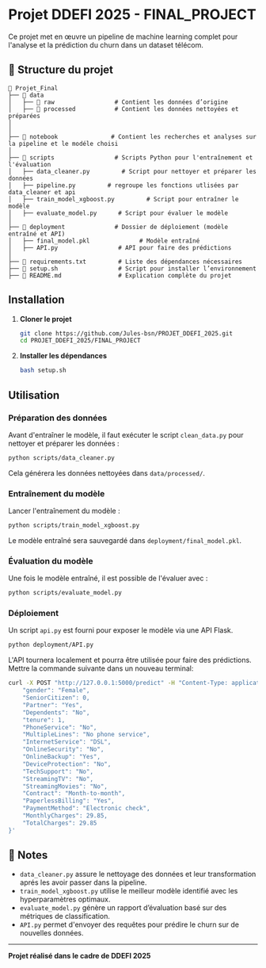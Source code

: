 # Projet DDEFI 2025 - FINAL_PROJECT

Ce projet met en œuvre un pipeline de machine learning complet pour l'analyse et la prédiction du churn dans un dataset télécom.

## 📂 Structure du projet

```
📂 Projet_Final
├── 📂 data
│   ├── 📂 raw                 # Contient les données d’origine
│   ├── 📂 processed           # Contient les données nettoyées et préparées
│
│
├── 📂 notebook               # Contient les recherches et analyses sur la pipeline et le modéle choisi 
│
├── 📂 scripts                 # Scripts Python pour l'entraînement et l'évaluation
│   ├── data_cleaner.py         # Script pour nettoyer et préparer les données
│   ├── pipeline.py         # regroupe les fonctions utlisées par data_cleaner et api
│   ├── train_model_xgboost.py         # Script pour entraîner le modèle
│   ├── evaluate_model.py      # Script pour évaluer le modèle
│
├── 📂 deployment              # Dossier de déploiement (modèle entraîné et API)
│   ├── final_model.pkl              # Modèle entraîné
│   ├── API.py                 # API pour faire des prédictions
│
├── 📜 requirements.txt         # Liste des dépendances nécessaires
├── 📜 setup.sh                 # Script pour installer l’environnement
├── 📜 README.md                # Explication complète du projet
```

##  Installation

1. **Cloner le projet**
   ```bash
   git clone https://github.com/Jules-bsn/PROJET_DDEFI_2025.git
   cd PROJET_DDEFI_2025/FINAL_PROJECT
   ```

2. **Installer les dépendances**
   ```bash
   bash setup.sh
   ```

##  Utilisation

###  Préparation des données
Avant d'entraîner le modèle, il faut exécuter le script `clean_data.py` pour nettoyer et préparer les données :
```bash
python scripts/data_cleaner.py
```
Cela générera les données nettoyées dans `data/processed/`.

###  Entraînement du modèle
Lancer l'entraînement du modèle :
```bash
python scripts/train_model_xgboost.py
```
Le modèle entraîné sera sauvegardé dans `deployment/final_model.pkl`.

###  Évaluation du modèle
Une fois le modèle entraîné, il est possible de l'évaluer avec :
```bash
python scripts/evaluate_model.py
```

###  Déploiement
Un script `api.py` est fourni pour exposer le modèle via une API Flask.
```bash
python deployment/API.py
```
L'API tournera localement et pourra être utilisée pour faire des prédictions.
Mettre la commande suivante dans un nouveau terminal: 
```bash
curl -X POST "http://127.0.0.1:5000/predict" -H "Content-Type: application/json" -d '{
    "gender": "Female",
    "SeniorCitizen": 0,
    "Partner": "Yes",
    "Dependents": "No",
    "tenure": 1,
    "PhoneService": "No",
    "MultipleLines": "No phone service",
    "InternetService": "DSL",
    "OnlineSecurity": "No",
    "OnlineBackup": "Yes",
    "DeviceProtection": "No",
    "TechSupport": "No",
    "StreamingTV": "No",
    "StreamingMovies": "No",
    "Contract": "Month-to-month",
    "PaperlessBilling": "Yes",
    "PaymentMethod": "Electronic check",
    "MonthlyCharges": 29.85,
    "TotalCharges": 29.85
}'
```

## 📜 Notes
- `data_cleaner.py` assure le nettoyage des données et leur transformation aprés les avoir passer dans la pipeline.
- `train_model_xgboost.py` utilise le meilleur modèle identifié avec les hyperparamètres optimaux.
- `evaluate_model.py` génère un rapport d’évaluation basé sur des métriques de classification.
- `API.py` permet d'envoyer des requêtes pour prédire le churn sur de nouvelles données.

---

 **Projet réalisé dans le cadre de DDEFI 2025**
